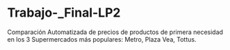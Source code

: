 # Trabajo-_Final-LP2
Comparación Automatizada de precios de productos de primera necesidad en los 3 Supermercados más populares: Metro, Plaza Vea, Tottus.
